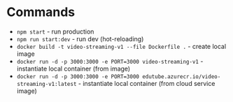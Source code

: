 # Commands
- `npm start` - run production
- `npm run start:dev` - run dev (hot-reloading)
- `docker build -t video-streaming-v1 --file Dockerfile .` - create local image
- `docker run -d -p 3000:3000 -e PORT=3000 video-streaming-v1` - instantiate local container (from image)
- `docker run -d -p 3000:3000 -e PORT=3000 edutube.azurecr.io/video-streaming-v1:latest` - instantiate local container (from cloud service image)
